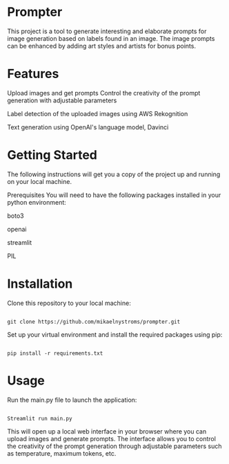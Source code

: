 # Prompter

This project is a tool to generate interesting and elaborate prompts for image generation based on labels found in an image. The image prompts can be enhanced by adding art styles and artists for bonus points.

# Features
Upload images and get prompts
Control the creativity of the prompt generation with adjustable parameters

Label detection of the uploaded images using AWS Rekognition

Text generation using OpenAI's language model, Davinci

# Getting Started
The following instructions will get you a copy of the project up and running on your local machine.

Prerequisites
You will need to have the following packages installed in your python environment:

boto3

openai

streamlit

PIL

# Installation
Clone this repository to your local machine:

```

git clone https://github.com/mikaelnystroms/prompter.git

```

Set up your virtual environment and install the required packages using pip:

```

pip install -r requirements.txt

```
# Usage
Run the main.py file to launch the application:

```

Streamlit run main.py

```

This will open up a local web interface in your browser where you can upload images and generate prompts. The interface allows you to control the creativity of the prompt generation through adjustable parameters such as temperature, maximum tokens, etc.

